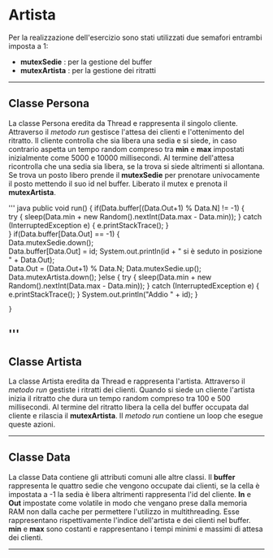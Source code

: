 # Artista

Per la realizzazione dell'esercizio sono stati utilizzati due semafori entrambi imposta a 1: 
- **mutexSedie** : per la gestione del buffer
- **mutexArtista** : per la gestione dei ritratti

 ---
 
## Classe Persona

La classe Persona eredita da Thread e rappresenta il singolo cliente.
Attraverso il *metodo run* gestisce l'attesa dei clienti e l'ottenimento del ritratto. Il cliente controlla che sia libera una sedia e si siede, in caso contrario aspetta un tempo random compreso tra **min** e **max** impostati inizialmente come 5000 e 10000 millisecondi. Al termine dell'attesa ricontrolla che una sedia sia libera, se la trova si siede altrimenti si allontana.
Se trova un posto libero prende il **mutexSedie** per prenotare univocamente il posto mettendo il suo id nel buffer. Liberato il mutex e prenota il **mutexArtista**.

''' java
public void run() {
		if(Data.buffer[(Data.Out+1) % Data.N] != -1) {			
			try {
				sleep(Data.min + new Random().nextInt(Data.max - Data.min));
			} catch (InterruptedException e) {
				e.printStackTrace();
			}			
		}
		if(Data.buffer[Data.Out] == -1) {			
			Data.mutexSedie.down();						
			Data.buffer[Data.Out] = id;
			System.out.println(id + " si è seduto in posizione " + Data.Out);	
			Data.Out = (Data.Out+1) % Data.N;
			Data.mutexSedie.up();
			Data.mutexArtista.down();
		}else {
			try {
				sleep(Data.min + new Random().nextInt(Data.max - Data.min));
			} catch (InterruptedException e) {
				e.printStackTrace();
			}
			System.out.println("Addio " + id);
		}
		
	}
'''
 ---
 
## Classe Artista

La classe Artista eredita da Thread e rappresenta l'artista.
Attraverso il *metodo run* gestiste i ritratti dei clienti. Quando si siede un cliente l'artista inizia il ritratto che dura un tempo random compreso tra 100 e 500 millisecondi. Al termine del ritratto libera la cella del buffer occupata dal cliente e rilascia il **mutexArtista**.
Il *metodo run* contiene un loop che esegue queste azioni.

 ---
 
## Classe Data

La classe Data contiene gli attributi comuni alle altre classi.
Il **buffer** rappresenta le quattro sedie che vengono occupate dai clienti, se la cella è impostata a -1 la sedia è libera altrimenti rappresenta l'id del cliente. 
**In** e **Out** impostate come volatile in modo che vengano prese dalla memoria RAM non dalla cache per permettere l'utilizzo in multithreading. Esse rappresentano rispettivamente l'indice dell'artista e dei clienti nel buffer.
**min** e **max** sono costanti e rappresentano i tempi minimi e massimi di attesa dei clienti.

 ---

